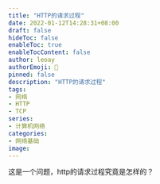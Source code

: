 ```yaml
---
title: "HTTP的请求过程"
date: 2022-01-12T14:28:31+08:00
draft: false
hideToc: false
enableToc: true
enableTocContent: false
author: leoay
authorEmoji: 🎅
pinned: false
description: "HTTP的请求过程"
tags:
- 网络
- HTTP
- TCP
series:
- 计算机网络
categories:
- 网络基础
image: 
---
```


这是一个问题，http的请求过程究竟是怎样的？